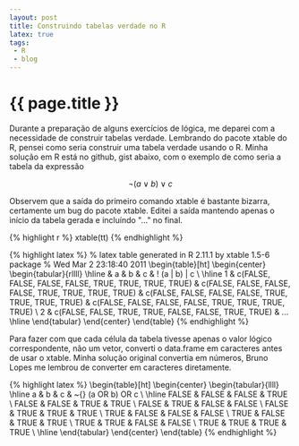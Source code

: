 ```yaml
---
layout: post
title: Construindo tabelas verdade no R
latex: true
tags: 
 - R
 - blog
---
```


{{ page.title }}
================

Durante a preparação de alguns exercícios de lógica, me deparei com a
necessidade de construir tabelas verdade. Lembrando do pacote xtable
do R, pensei como seria construir uma tabela verdade usando o R. Minha
solução em R está no github, gist abaixo, com o exemplo de como seria
a tabela da expressão

$$\neg (a \lor b) \lor c$$

<script src="https://gist.github.com/852194.js"> </script>

Observem que a saída do primeiro comando xtable é bastante bizarra,
certamente um bug do pacote xtable. Editei a saída mantendo apenas o
início da tabela gerada e incluíndo "..." no final.

{% highlight r %}
xtable(tt)
{% endhighlight %}

{% highlight latex %}
% latex table generated in R 2.11.1 by xtable 1.5-6 package
% Wed Mar  2 23:18:40 2011
\begin{table}[ht]
\begin{center}
\begin{tabular}{rllll}
  \hline
 & a & b & c & ! (a $|$ b) $|$ c \\ 
  \hline
1 & c(FALSE, FALSE, FALSE, FALSE, TRUE, TRUE, TRUE, TRUE) & 
    c(FALSE, FALSE, FALSE, FALSE, TRUE, TRUE, TRUE, TRUE) & 
    c(FALSE, FALSE, FALSE, FALSE, TRUE, TRUE, TRUE, TRUE) & 
    c(FALSE, FALSE, FALSE, FALSE, TRUE, TRUE, TRUE, TRUE) \\ 
2 & c(FALSE, FALSE, TRUE, TRUE, FALSE, FALSE, TRUE, TRUE) & 
...
  \hline
\end{tabular}
\end{center}
\end{table}
{% endhighlight %}

Para fazer com que cada célula da tabela tivesse apenas o valor lógico
correspondente, não um vetor, converti o data.frame em caracteres
antes de usar o xtable. Minha solução original convertia em números,
Bruno Lopes me lembrou de converter em caracteres diretamente.

{% highlight latex %}
\begin{table}[ht]
\begin{center}
\begin{tabular}{llll}
  \hline
a & b & c & \~{} (a OR b) OR c \\ 
  \hline
FALSE & FALSE & FALSE & TRUE \\ 
  FALSE & FALSE & TRUE & TRUE \\ 
  FALSE & TRUE & FALSE & FALSE \\ 
  FALSE & TRUE & TRUE & TRUE \\ 
  TRUE & FALSE & FALSE & FALSE \\ 
  TRUE & FALSE & TRUE & TRUE \\ 
  TRUE & TRUE & FALSE & FALSE \\ 
  TRUE & TRUE & TRUE & TRUE \\ 
   \hline
\end{tabular}
\end{center}
\end{table}
{% endhighlight %}

